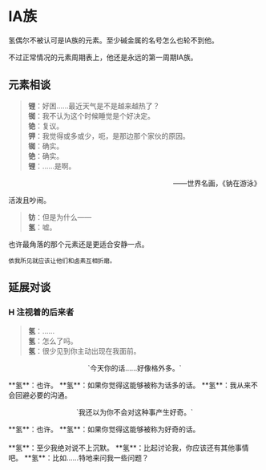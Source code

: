 # ⅠA族

氢偶尔不被认可是ⅠA族的元素。至少碱金属的名号怎么也轮不到他。

不过正常情况的元素周期表上，他还是永远的第一周期ⅠA族。

## 元素相谈

>**锂**：好困……最近天气是不是越来越热了？  
**铷**：我不认为这个时候睡觉是个好决定。  
**铯**：复议。  
**钾**：我觉得或多或少，呃，是那边那个家伙的原因。  
**铷**：确实。  
**铯**：确实。  
**锂**：……是啊。  
<p align="right">——世界名画，《钠在游泳》</p>

活泼且吵闹。


>**钫**：但是为什么——  
**氢**：嘘。

也许最角落的那个元素还是更适合安静一点。

```
依我所见就应该让他们和卤素互相折磨。
```

## 延展对谈

### H 注视着的后来者

>**氢**：……  
**氢**：怎么了吗。  
**氢**：很少见到你主动出现在我面前。  
<div class="flex-container">
  <div class="box">
  <p style="text-align:center">
  `今天你的话……好像格外多。`  
  </p>
  **氢**：也许。  
  **氢**：如果你觉得这能够被称为话多的话。  
  **氢**：我从来不会回避必要的沟通。
  </div>
  <div class="box">
  <p style="text-align:center">
  `我还以为你不会对这种事产生好奇。`  
  </p>
  **氢**：也许。  
  **氢**：如果你觉得这能够被称为好奇的话。</div>
</div>
<br>
**氢**：至少我绝对说不上沉默。  
**氢**：比起讨论我，你应该还有其他事情吧。  
**氢**：比如……特地来问我一些问题？
